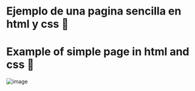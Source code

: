 # Ejemplo de una pagina sencilla en html y css 🎂
# Example of simple page in html and css 🎂

![image](https://user-images.githubusercontent.com/60240116/103933525-25665e80-50e9-11eb-9ca4-7b95d0051a8a.png)
